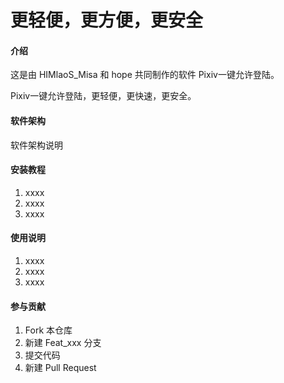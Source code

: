 # 更轻便，更方便，更安全

#### 介绍
这是由 HIMlaoS_Misa 和 hope 共同制作的软件 Pixiv一键允许登陆。

Pixiv一键允许登陆，更轻便，更快速，更安全。

#### 软件架构
软件架构说明


#### 安装教程

1.  xxxx
2.  xxxx
3.  xxxx

#### 使用说明

1.  xxxx
2.  xxxx
3.  xxxx

#### 参与贡献

1.  Fork 本仓库
2.  新建 Feat_xxx 分支
3.  提交代码
4.  新建 Pull Request

